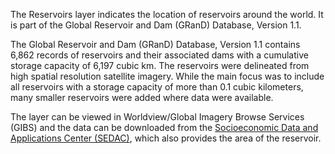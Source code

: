 The Reservoirs layer indicates the location of reservoirs around the world. It is part of the Global Reservoir and Dam (GRanD) Database, Version 1.1.

The Global Reservoir and Dam (GRanD) Database, Version 1.1 contains 6,862 records of reservoirs and their associated dams with a cumulative storage capacity of 6,197 cubic km. The reservoirs were delineated from high spatial resolution satellite imagery. While the main focus was to include all reservoirs with a storage capacity of more than 0.1 cubic kilometers, many smaller reservoirs were added where data were available.

The layer can be viewed in Worldview/Global Imagery Browse Services (GIBS) and the data can be downloaded from the [Socioeconomic Data and Applications Center (SEDAC)](http://sedac.ciesin.columbia.edu/data/set/grand-v1-reservoirs-rev01), which also provides the area of the reservoir.
